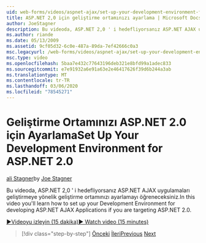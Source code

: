 ```yaml
---
uid: web-forms/videos/aspnet-ajax/set-up-your-development-environment-for-aspnet-20
title: ASP.NET 2,0 için geliştirme ortamınızı ayarlama | Microsoft Docs
author: JoeStagner
description: Bu videoda, ASP.NET 2,0 ' i hedefliyorsanız ASP.NET AJAX uygulamaları geliştirmeye yönelik geliştirme ortamınızı ayarlamayı öğreneceksiniz.
ms.author: riande
ms.date: 05/13/2009
ms.assetid: 9cf05d32-6c0e-487a-89da-7ef42666c0a3
msc.legacyurl: /web-forms/videos/aspnet-ajax/set-up-your-development-environment-for-aspnet-20
msc.type: video
ms.openlocfilehash: 5baa7e432c77643196deb321e8bfd99a1adec833
ms.sourcegitcommit: e7e91932a6e91a63e2e46417626f39d6b244a3ab
ms.translationtype: MT
ms.contentlocale: tr-TR
ms.lasthandoff: 03/06/2020
ms.locfileid: "78545271"
---
```

# <a name="set-up-your-development-environment-for-aspnet-20"></a><span data-ttu-id="ad9e7-103">Geliştirme Ortamınızı ASP.NET 2.0 için Ayarlama</span><span class="sxs-lookup"><span data-stu-id="ad9e7-103">Set Up Your Development Environment for ASP.NET 2.0</span></span>

<span data-ttu-id="ad9e7-104">[ali Stagner](https://github.com/JoeStagner)</span><span class="sxs-lookup"><span data-stu-id="ad9e7-104">by [Joe Stagner](https://github.com/JoeStagner)</span></span>

<span data-ttu-id="ad9e7-105">Bu videoda, ASP.NET 2,0 ' i hedefliyorsanız ASP.NET AJAX uygulamaları geliştirmeye yönelik geliştirme ortamınızı ayarlamayı öğreneceksiniz.</span><span class="sxs-lookup"><span data-stu-id="ad9e7-105">In this video you'll learn how to set up your Development Environment for developing ASP.NET AJAX Applications if you are targeting ASP.NET 2.0.</span></span>

[<span data-ttu-id="ad9e7-106">&#9654;Videoyu izleyin (15 dakika)</span><span class="sxs-lookup"><span data-stu-id="ad9e7-106">&#9654; Watch video (15 minutes)</span></span>](https://channel9.msdn.com/Blogs/ASP-NET-Site-Videos/set-up-your-development-environment-for-aspnet-20)

> [!div class="step-by-step"]
> <span data-ttu-id="ad9e7-107">[Önceki](set-up-your-development-environment-for-aspnet-35.md)
> [İleri](how-do-i-customize-error-handling-for-the-aspnet-ajax-updatepanel.md)</span><span class="sxs-lookup"><span data-stu-id="ad9e7-107">[Previous](set-up-your-development-environment-for-aspnet-35.md)
[Next](how-do-i-customize-error-handling-for-the-aspnet-ajax-updatepanel.md)</span></span>
